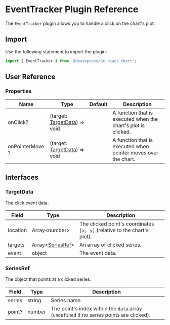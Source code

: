 # EventTracker Plugin Reference

The `EventTracker` plugin allows you to handle a click on the chart's plot.

## Import

Use the following statement to import the plugin:

```js
import { EventTracker } from '@devexpress/dx-react-chart';
```

## User Reference

### Properties

Name | Type | Default | Description
-----|------|---------|------------
onClick? | (target: [TargetData](#targetdata)) => void | | A function that is executed when the chart's plot is clicked.
onPointerMove ? | (target: [TargetData](#targetdata)) => void | | A function that is executed when pointer moves over the chart.

## Interfaces

### TargetData

The click event data.

Field | Type | Description
------|------|------------
location | Array&lt;number&gt; | The clicked point's coordinates `[x, y]` (relative to the chart's plot).
targets | Array&lt;[SeriesRef](#seriesref)&gt; | An array of clicked series.
event | object | The event data.

### SeriesRef

The object that points at a clicked series.

Field | Type | Description
------|------|------------
series | string | Series name.
point? | number | The point's index within the `data` array (`undefined` if no series points are clicked).
